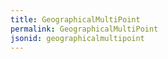 ```yaml
---
title: GeographicalMultiPoint
permalink: GeographicalMultiPoint
jsonid: geographicalmultipoint
---
```

